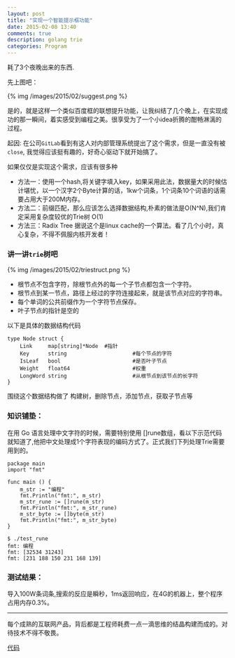 ```yaml
---
layout: post
title: "实现一个智能提示框功能"
date: 2015-02-08 13:40
comments: true
description: golang trie
categories: Program
---
```


耗了3个夜晚出来的东西.

先上图吧：

{% img /images/2015/02/suggest.png %}

是的，就是这样一个类似百度框的联想提升功能，让我纠结了几个晚上，在实现成功的那一瞬间，着实感受到编程之美。很享受为了一个小idea折腾的酣畅淋漓的过程。

起因: 在公司`GitLab`看到有这人对内部管理系统提出了这个需求，但是一直没有被`close`, 我觉得应该挺有趣的，好奇心驱动下就开始搞了。

如果仅仅是实现这个需求，应该有很多种

* 方法一：使用一个hash,将关键字填入key，如果采用此法，数据量大的时候估计堪忧，以一个汉字2个Byte计算的话，1kw个词条，1个词条10个词语的话需要占用大于200M内存。
* 方法二：前缀匹配，那么应该怎么选择数据结构,朴素的做法是O(N^N),我们肯定采用复杂度较优的Trie树  O(1)
* 方法三：Radix Tree 据说这个是linux cache的一个算法。看了几个小时，真心复杂，不得不佩服内核开发者！


### 讲一讲`trie`树吧

{% img /images/2015/02/triestruct.png %}

* 根节点不包含字符，除根节点外的每一个子节点都包含一个字符。
* 根节点到某一节点，路径上经过的字符连接起来，就是该节点对应的字符串。
* 每个单词的公共前缀作为一个字符节点保存。
* 叶子节点的指针是空的

以下是具体的数据结构代码

```
type Node struct {
    Link     map[string]*Node  #指针
    Key      string                     #每个节点的字符
    IsLeaf   bool                       #是否叶子节点 
    Weight   float64                    #权重
    LongWord string                     #从根节点到该节点的长字符
}
```

围绕这个数据结构做了
构建树，删除节点，添加节点，获取子节点等

### 知识铺垫：
在用 Go 语言处理中文字符的时候，需要特别使用 []rune数组，看以下示范代码就知道了,他把中文处理成1个字符表现的编码方式了。正式我们下列处理Trie需要用到的。

```
package main
import "fmt"

func main () {
    m_str := "编程"
    fmt.Println("fmt:", m_str)
    m_str_rune := []rune(m_str)
    fmt.Println("fmt:", m_str_rune)
    m_str_byte := []byte(m_str)
    fmt.Println("fmt:", m_str_byte)
}

$ ./test_rune
fmt: 编程
fmt: [32534 31243]
fmt: [231 188 150 231 168 139]
```

### 测试结果：
导入100W条词条,搜索的反应是瞬秒，1ms返回响应，在4G的机器上，整个程序占用内存0.3%。

---


每个成熟的互联网产品，背后都是工程师耗费一点一滴思维的结晶构建而成的。对待技术不得不敬畏。

[代码](https://github.com/zheng-ji/trietips)
